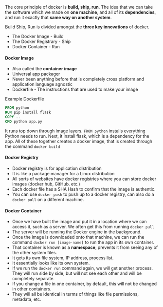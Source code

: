The core principle of docker is **build, ship, run**. The idea that we can take the software which we made on **one machine**, and all of its **dependencies**, and run it exactly that **same way on another system**. 

Build Ship, Run is divided amongst the **three key innovations** of docker.

- The Docker Image - Build
- The Docker Registrary - Ship
- Docker Container - Run

#### Docker Image

- Also called the **container image**
- Universal app packager
- Never been anything before that is completely cross platform and application language agnostic
- Dockerfile - The instructions that are used to make your image

Example Dockerfile
```dockerfile
FROM python
RUN pip install flask
COPY ..
CMD python app.py
```

It runs top down through image layers. `FROM python` installs everything Python needs to run. Next, it install flask, which is a dependency for the app. All of these together creates a docker image, that is created through the command `docker build`

#### Docker Registry

- Docker registry is for application distribution
- It is like a package manager for a Linux distribution
- All sorts of websites have docker registries where you can store docker images (docker hub, GitHub. etc.)
- Each docker file has a SHA Hash to confirm that the image is authentic.
- You can use `docker push` to push up to a docker registry, can also do a `docker pull` on a different machine. 

#### Docker Container

- Once we have built the image and put it in a location where we can access it, such as a server. We often get this from running `docker pull`
- The server will be running the Docker engine in the background. 
- Once the image is downloaded onto that machine, we can run the command `docker run [image-name]` to run the app in its own container. 
- That container is known as a **namespace**, prevents it from seeing any of the other system files. 
- It gets its own file system, IP address, process list. 
- It essentially looks like its own system. 
- If we run the `docker run` command again, we will get another process. They will run side by side, but will not see each other and will be completely separate. 
- If you change a file in one container, by default, this will not be changed in other containers.
- They will all be identical in terms of things like file permissions, metadata, etc. 
